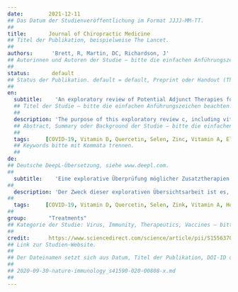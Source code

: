 ```yaml
---
date:        2021-12-11
## Das Datum der Studienveröffentlichung im Format JJJJ-MM-TT.
##
title:       Journal of Chiropractic Medicine
## Titel der Publikation, beispielweise The Lancet.
##
authors:      'Brett, R, Martin, DC, Richardson, J'
## Autorinnen und Autoren der Studie – bitte die einfachen Anführungszeichen beachten!
##
status:       default
## Status der Publikation. default = default, Preprint oder Handout (Thesenpapier)
##
en:
  subtitle:    'An exploratory review of Potential Adjunct Therapies for the Treatment of Coronavirus Infections'
  ## Titel der Studie – bitte die einfachen Anführungszeichen beachten!
  ##
  description: 'The purpose of this exploratory review c, including vitamin D, zinc, vitamin A, elderberry (S nigra), garlic (A sativum), licorice (G glabra), stinging nettle (U dioica), N-acetylcysteine, quercetin and selenium as potential adjunct therapies for the treatment of coronavirus infections. A search of PubMed was performed for articles published from 2005 to 2021. Key words searched were zinc, vitamin A, vitamin D, Sambucus nigra, Allium sativum, Glycyrrhiza glabra, Urtica dioica, N-Acetylcysteine, quercetin, selenium and coronavirus.There were 47 articles selected for this review. Findings included that vitamin D, zinc, vitamin A, S nigra, A sativum, G glabra, U dioica, N-acetylcysteine, quercetin and selenium have been shown to produce anti-inflammatory, immunostimulatory or antiviral effects that may enhance the actions of standard therapeutics for the treatment of CoV infections. We found only research articles related to the effects of vitamin D, zinc, G glabra, quercetin and selenium against COVID-19. We identified non-pharmaceutical supplements (Vitamin D, zinc, vitamin A, S nigra, A sativum, G glabra and U dioica) which may have potential to provide support for those with coronavirus infections. However, rigorous clinical studies need to be performed before any clinical recommendations can be made at this time.'
  ## Abstract, Summary oder Background der Studie – bitte die einfachen Anführungszeichen b
  ##
  tags:     [COVID-19, Vitamin D, Quercetin, Selen, Zinc, Vitamin A, Elderberry, Garlic, Licorice, Stinging nettle]
  ## Keywords bitte mit Kommata trennen.
  ##
de: 
## Deutsche DeepL-Übersetzung, siehe www.deepl.com.
##
  subtitle:    'Eine explorative Überprüfung möglicher Zusatztherapien zur Behandlung von Coronavirus-Infektionen'
##
  description: 'Der Zweck dieser explorativen Übersichtsarbeit ist es, Vitamin D, Zink, Vitamin A, Holunder (S nigra), Knoblauch (A sativum), Süßholz (G glabra), Brennnessel (U dioica), N-Acetylcystein, Quercetin und Selen als potenzielle Zusatztherapien für die Behandlung von Coronavirus-Infektionen zu untersuchen. Es wurde eine PubMed-Suche nach Artikeln durchgeführt, die zwischen 2005 und 2021 veröffentlicht wurden. Die gesuchten Schlüsselwörter waren Zink, Vitamin A, Vitamin D, Sambucus nigra, Allium sativum, Glycyrrhiza glabra, Urtica dioica, N-Acetylcystein, Quercetin, Selen und Coronavirus. 47 Artikel wurden für diese Überprüfung ausgewählt. Dabei wurde festgestellt, dass Vitamin D, Zink, Vitamin A, S. nigra, A. sativum, G. glabra, U. dioica, N-Acetylcystein, Quercetin und Selen nachweislich entzündungshemmende, immunstimulierende oder antivirale Wirkungen haben, die die Wirkung von Standardtherapeutika zur Behandlung von CoV-Infektionen verstärken können. Wir haben nur Forschungsartikel gefunden, die sich auf die Wirkung von Vitamin D, Zink, G. glabra, Quercetin und Selen gegen COVID-19 beziehen. Wir haben nicht-pharmazeutische Nahrungsergänzungsmittel (Vitamin D, Zink, Vitamin A, S. nigra, A. sativum, G. glabra und U. dioica) identifiziert, die möglicherweise das Potenzial haben, Menschen mit Coronavirus-Infektionen zu unterstützen. Strenge klinische Studien müssen jedoch durchgeführt werden, bevor zum jetzigen Zeitpunkt klinische Empfehlungen ausgesprochen werden können.'
##
  tags:     [COVID-19, Vitamin D, Quercetin, Selen, Zink, Vitamin A, Holunder, Knoblauch, Süßholz, Brennnessel]
##
group:       "Treatments"
## Kategorie der Studie: Virus, Immunity, Therapeutics, Vaccines – bitte die Anführungszeichen beachten!
##
credit:      https://www.sciencedirect.com/science/article/pii/S1556370721000523
## Link zur Studien-Website.
##
## Der Dateinamen setzt sich aus Datum, Titel der Publikation, DOI-ID der Studie (nach dem letzten Slash) und der Dateiendung zusammen. Bitte den Unterstrich vor der DOI-ID beachten!
##
## 2020-09-30-nature-immunology_s41590-020-00808-x.md
##
---
```

<object data="{{ page.link }}" style='height:calc(100vh - 400px); width: 100%' type='application/pdf'></object>